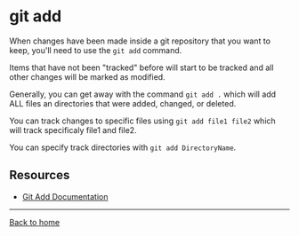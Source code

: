# git add
When changes have been made inside a git repository that you want to keep, you'll need to use the `git add` command.

Items that have not been "tracked" before will start to be tracked and all other changes will be marked as modified. 

Generally, you can get away with the command `git add .` which will add ALL files an directories that were added, changed, or deleted. 

You can track changes to specific files using `git add file1 file2` which will track specificaly file1 and file2.

You can specify track directories with `git add DirectoryName`.

## Resources
- [Git Add Documentation](https://git-scm.com/docs/git-add)
---
[Back to home](../README.md)

